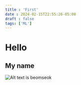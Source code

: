 ```yaml
---
title : 'First'
date : 2024-02-15T22:55:26-05:00
draft : false
tags: ['ML']
---
```


# Hello
## My name
![Alt text](/img/Screenshot.png)
is beomseok